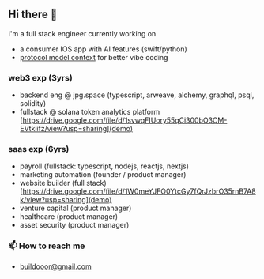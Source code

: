 ## Hi there 👋

I'm a full stack engineer currently working on 
- a consumer IOS app with AI features (swift/python)
- [protocol model context](https://github.com/build000r/protocol-model-context) for better vibe coding

### web3 exp (3yrs)
- backend eng @ jpg.space (typescript, arweave, alchemy, graphql, psql, solidity)
- fullstack @ solana token analytics platform [https://drive.google.com/file/d/1svwqFIUory55qCi300bO3CM-EVtkiifz/view?usp=sharing](demo)
  
### saas exp (6yrs)
- payroll (fullstack: typescript, nodejs, reactjs, nextjs)
- marketing automation (founder / product manager)
- website builder (full stack) [https://drive.google.com/file/d/1W0meYJFO0YtcGy7fQrJzbrO35rnB7A8k/view?usp=sharing](demo)
- venture capital (product manager)
- healthcare (product manager)
- asset security (product manager)

### 📫 How to reach me
- buildooor@gmail.com

<!--
**build000r/build000r** is a ✨ _special_ ✨ repository because its `README.md` (this file) appears on your GitHub profile.

Here are some ideas to get you started:

- 🔭 I’m currently working on ...
- 🌱 I’m currently learning ...
- 👯 I’m looking to collaborate on ...
- 🤔 I’m looking for help with ...
- 💬 Ask me about ...
- 📫 How to reach me: ...
- 😄 Pronouns: ...
- ⚡ Fun fact: ...
-->
